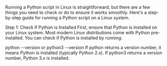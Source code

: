 
Running a Python script in Linux is straightforward, but there are a few things you need to check or do to ensure it works smoothly. Here's a step-by-step guide for running a Python script on a Linux system.

Step 1: Check if Python is Installed
First, ensure that Python is installed on your Linux system. Most modern Linux distributions come with Python pre-installed. You can check if Python is installed by running:

python --version or python3 --version
If python returns a version number, it means Python is installed (typically Python 2.x).
If python3 returns a version number, Python 3.x is installed.
